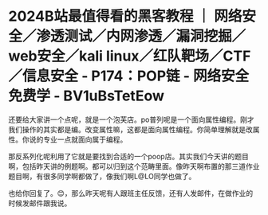 # 2024B站最值得看的黑客教程 ｜ 网络安全／渗透测试／内网渗透／漏洞挖掘／web安全／kali linux／红队靶场／CTF／信息安全 - P174：POP链 - 网络安全免费学 - BV1uBsTetEow

还要给大家讲一个点呢，就是一个泡芙店。po普列呢是一个面向属性编程。刚才我们操作的其实都是编。改变属性嘛，这都是面向属性编程。你简单理解就是改属性。你说的专业一点就面向属于编程。

那反系列化呢利用了它就是要找到合适的一个poop店。其实我们今天讲的题目啊，包括昨天讲的例题啊。都可以归到这个范畴里面。像昨天啊布置的那三道作业题目啊，有很多同学啊都做了，像我们啊L@LO同学也做了。

也给你回复了。😊，那么昨天呢有人跟班主任反馈，还有人发邮件，在做作业的时候发邮件跟我说。